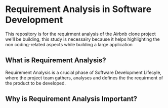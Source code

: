 # Requirement Analysis in Software Development
This repository is for the requirment analysis of the Airbnb clone project we'll be building, this study is necessairy because it helps highlighting the non coding-related aspects while building a large application

## What is Requirement Analysis?
Requirement Analysis is a crucial phase of Software Development Lifecyle, where the project team gathers, analyses and defines the the requirment of the product to be developed.

## Why is Requirement Analysis Important?